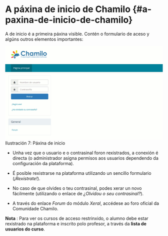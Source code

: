 # A páxina de inicio de Chamilo {#a-paxina-de-inicio-de-chamilo}

A de inicio é a primeira páxina visible. Contén o formulario de aceso y algúns outros elementos importantes:

![](assets/images269.png)Ilustración 7: Páxina de inicio

*   Unha vez que o usuario e o contrasinal foron rexistrados, a conexión é directa (o administrador asigna permisos aos usuarios dependendo da configuración da plataforma).

*   É posible rexistrarse na plataforma utilizando un sencillo formulario (_¡Rexístrate!_).

*   No caso de que olvides o teu contrasinal, podes xerar un novo fácilmente (utilizando o enlace de _¿Olvidou o seu contrasinal?_).

*   A través do enlace _Forum_ do módulo _Xeral_, accédese ao foro oficial da Comunidade Chamilo.

**Nota** : Para ver os cursos de acceso restrinxido, o alumno debe estar rexistrado na plataforma e inscrito polo profesor, a través da **lista de usuarios do curso**.